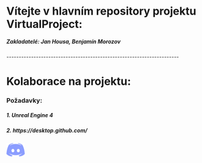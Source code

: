 <h1>Vítejte v hlavním repository projektu <b>VirtualProject</b>:</h1>
<h5>Zakladatelé: <b>Jan Housa</b>, <b>Benjamín Morozov</b></h5>
----------------------------------------------------------------------
<h1>Kolaborace na projektu:</h1>
<h3>Požadavky:</h3>
<h5>1. Unreal Engine 4</h5>
<h5>2. https://desktop.github.com/</h5>
<a href="https://discord.gg/K4w3wva"><img src="/discord.png"></a></img>
